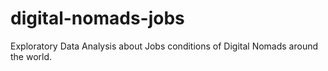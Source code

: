 # digital-nomads-jobs
Exploratory Data Analysis about Jobs conditions of Digital Nomads around the world.
